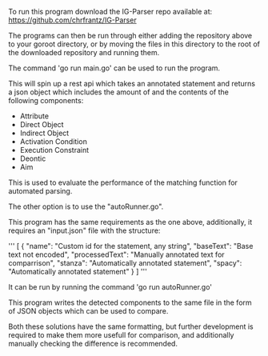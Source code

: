 To run this program download the IG-Parser repo available at:
https://github.com/chrfrantz/IG-Parser

The programs can then be run through either adding the repository above to your goroot directory, or by moving the files in this directory to the root of the downloaded repository and running them.

The command 'go run main.go' can be used to run the program.

This will spin up a rest api which takes an annotated statement and returns a json object
which includes the amount of and the contents of the following components:

* Attribute
* Direct Object
* Indirect Object
* Activation Condition
* Execution Constraint
* Deontic
* Aim

This is used to evaluate the performance of the matching function for automated parsing.

The other option is to use the "autoRunner.go".

This program has the same requirements as the one above, additionally, it requires an "input.json" file with the structure:

'''
[
    {
        "name": "Custom id for the statement, any string",
        "baseText": "Base text not encoded",
        "processedText": "Manually annotated text for comparrison",
        "stanza": "Automatically annotated statement",
        "spacy": "Automatically annotated statement"
    }
]
'''

It can be run by running the command 'go run autoRunner.go'

This program writes the detected components to the same file in the form of JSON objects which can be used to compare.

Both these solutions have the same formatting, but further development is required to make them more usefull for comparison, and additionally manually checking the difference is recommended.